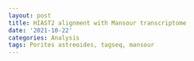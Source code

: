 ```yaml
---
layout: post
title: HIAST2 alignment with Mansour transcriptome
date: '2021-10-22'
categories: Analysis
tags: Porites astreoides, tagseq, mansour
---
```


